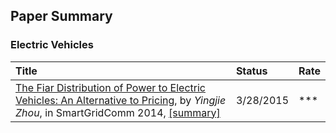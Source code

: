 ## Paper Summary


### Electric Vehicles
|Title| Status| Rate|
|:----|:---|:---|
|[The Fiar Distribution of Power to Electric Vehicles: An Alternative to Pricing]((http://arxiv.org/ftp/arxiv/papers/1402/1402.2489.pdf)), by *Yingjie Zhou*, in SmartGridComm 2014, [[summary]](./file/zhou14-fair-distribution-ev.md)| 3/28/2015| ***|

